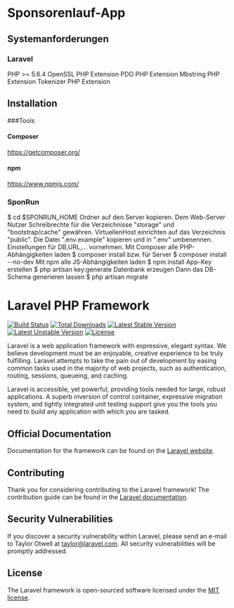 # Sponsorenlauf-App

## Systemanforderungen
### Laravel
PHP >= 5.6.4
OpenSSL PHP Extension
PDO PHP Extension
Mbstring PHP Extension
Tokenizer PHP Extension


## Installation
###Tools
#### Composer
https://getcomposer.org/

#### npm
https://www.npmjs.com/

### SponRun
$ cd $SPONRUN_HOME
Ordner auf den Server kopieren.
Dem Web-Server Nutzer Schreibrechte für die Verzeichnisse "storage" und "bootstrap/cache" gewähren.
VirtuellenHost einrichten auf das Verzeichnis "public".
Die Datei ".env.example" kopieren und in ".env" umbenennen.
Einstellungen für DB,URL,... vornehmen.
Mit Composer alle PHP-Abhängigkeiten laden
$ composer install
bzw. für Server
$ composer install --no-dev
Mit npm alle JS-Abhängigkeiten laden
$ npm install
App-Key erstellen
$ php artisan key:generate
Datenbank erzeugen
Dann das DB-Schema generieren lassen
$ php artisan migrate


# Laravel PHP Framework

[![Build Status](https://travis-ci.org/laravel/framework.svg)](https://travis-ci.org/laravel/framework)
[![Total Downloads](https://poser.pugx.org/laravel/framework/d/total.svg)](https://packagist.org/packages/laravel/framework)
[![Latest Stable Version](https://poser.pugx.org/laravel/framework/v/stable.svg)](https://packagist.org/packages/laravel/framework)
[![Latest Unstable Version](https://poser.pugx.org/laravel/framework/v/unstable.svg)](https://packagist.org/packages/laravel/framework)
[![License](https://poser.pugx.org/laravel/framework/license.svg)](https://packagist.org/packages/laravel/framework)

Laravel is a web application framework with expressive, elegant syntax. We believe development must be an enjoyable, creative experience to be truly fulfilling. Laravel attempts to take the pain out of development by easing common tasks used in the majority of web projects, such as authentication, routing, sessions, queueing, and caching.

Laravel is accessible, yet powerful, providing tools needed for large, robust applications. A superb inversion of control container, expressive migration system, and tightly integrated unit testing support give you the tools you need to build any application with which you are tasked.

## Official Documentation

Documentation for the framework can be found on the [Laravel website](http://laravel.com/docs).

## Contributing

Thank you for considering contributing to the Laravel framework! The contribution guide can be found in the [Laravel documentation](http://laravel.com/docs/contributions).

## Security Vulnerabilities

If you discover a security vulnerability within Laravel, please send an e-mail to Taylor Otwell at taylor@laravel.com. All security vulnerabilities will be promptly addressed.

## License

The Laravel framework is open-sourced software licensed under the [MIT license](http://opensource.org/licenses/MIT).
